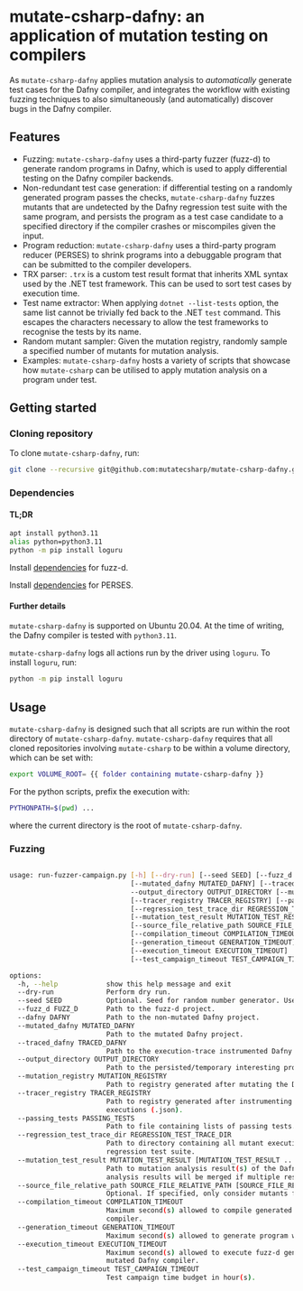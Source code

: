 # mutate-csharp-dafny: an application of mutation testing on compilers

As  `mutate-csharp-dafny` applies mutation analysis to _automatically_ generate test cases for the Dafny compiler,
and integrates the workflow with existing fuzzing techniques to also simultaneously (and automatically) discover bugs
in the Dafny compiler.

## Features

- Fuzzing: `mutate-csharp-dafny` uses a third-party fuzzer (fuzz-d) to generate random programs in Dafny, which is used to
apply differential testing on the Dafny compiler backends.
- Non-redundant test case generation: if differential testing on a randomly generated program passes the checks,
`mutate-csharp-dafny` fuzzes mutants that are undetected by the Dafny regression test suite with the same program,
and persists the program as a test case candidate to a specified directory if the compiler crashes or miscompiles given the input.
- Program reduction: `mutate-csharp-dafny` uses a third-party program reducer (PERSES) to shrink programs into a debuggable program
that can be submitted to the compiler developers.
- TRX parser: `.trx` is a custom test result format that inherits XML syntax used by the .NET test framework. This can be used
to sort test cases by execution time.
- Test name extractor: When applying `dotnet --list-tests` option, the same list cannot be trivially fed back to the .NET `test` command.
This escapes the characters necessary to allow the test frameworks to recognise the tests by its name.
- Random mutant sampler: Given the mutation registry, randomly sample a specified number of mutants for mutation analysis.
- Examples: `mutate-csharp-dafny` hosts a variety of scripts that showcase how `mutate-csharp` can be utilised to apply mutation analysis
on a program under test.

## Getting started

### Cloning repository

To clone `mutate-csharp-dafny`, run: 
```sh
git clone --recursive git@github.com:mutatecsharp/mutate-csharp-dafny.git
```

### Dependencies

#### TL;DR
```sh
apt install python3.11
alias python=python3.11
python -m pip install loguru
```
Install [dependencies](https://github.com/fuzz-d/fuzz-d) for fuzz-d.

Install [dependencies](https://github.com/fuzz-d/perses) for PERSES.

#### Further details

`mutate-csharp-dafny` is supported on Ubuntu 20.04.
At the time of writing, the Dafny compiler is tested with `python3.11`.

`mutate-csharp-dafny` logs all actions run by the driver using `loguru`. To install `loguru`, run:
```sh
python -m pip install loguru
```

## Usage

`mutate-csharp-dafny` is designed such that all scripts are run within the root directory of `mutate-csharp-dafny`.
`mutate-csharp-dafny` requires that all cloned repositories involving `mutate-csharp` to be within a volume directory,
which can be set with:
```sh
export VOLUME_ROOT= {{ folder containing mutate-csharp-dafny }}
```

For the python scripts, prefix the execution with:
```sh
PYTHONPATH=$(pwd) ...
```
where the current directory is the root of `mutate-csharp-dafny`.

### Fuzzing

```sh

usage: run-fuzzer-campaign.py [-h] [--dry-run] [--seed SEED] [--fuzz_d FUZZ_D] [--dafny DAFNY]
                              [--mutated_dafny MUTATED_DAFNY] [--traced_dafny TRACED_DAFNY]
                              --output_directory OUTPUT_DIRECTORY [--mutation_registry MUTATION_REGISTRY]
                              [--tracer_registry TRACER_REGISTRY] [--passing_tests PASSING_TESTS]
                              [--regression_test_trace_dir REGRESSION_TEST_TRACE_DIR]
                              [--mutation_test_result MUTATION_TEST_RESULT [MUTATION_TEST_RESULT ...]]
                              [--source_file_relative_path SOURCE_FILE_RELATIVE_PATH [SOURCE_FILE_RELATIVE_PATH ...]]
                              [--compilation_timeout COMPILATION_TIMEOUT]
                              [--generation_timeout GENERATION_TIMEOUT]
                              [--execution_timeout EXECUTION_TIMEOUT]
                              [--test_campaign_timeout TEST_CAMPAIGN_TIMEOUT]

options:
  -h, --help            show this help message and exit
  --dry-run             Perform dry run.
  --seed SEED           Optional. Seed for random number generator. Useful to reproduce results.
  --fuzz_d FUZZ_D       Path to the fuzz-d project.
  --dafny DAFNY         Path to the non-mutated Dafny project.
  --mutated_dafny MUTATED_DAFNY
                        Path to the mutated Dafny project.
  --traced_dafny TRACED_DAFNY
                        Path to the execution-trace instrumented Dafny project.
  --output_directory OUTPUT_DIRECTORY
                        Path to the persisted/temporary interesting programs output directory.
  --mutation_registry MUTATION_REGISTRY
                        Path to registry generated after mutating the Dafny codebase (.json).
  --tracer_registry TRACER_REGISTRY
                        Path to registry generated after instrumenting the Dafny codebase to trace mutant
                        executions (.json).
  --passing_tests PASSING_TESTS
                        Path to file containing lists of passing tests.
  --regression_test_trace_dir REGRESSION_TEST_TRACE_DIR
                        Path to directory containing all mutant execution traces after running the Dafny
                        regression test suite.
  --mutation_test_result MUTATION_TEST_RESULT [MUTATION_TEST_RESULT ...]
                        Path to mutation analysis result(s) of the Dafny regression test suite (.json). The
                        analysis results will be merged if multiple results are passed.
  --source_file_relative_path SOURCE_FILE_RELATIVE_PATH [SOURCE_FILE_RELATIVE_PATH ...]
                        Optional. If specified, only consider mutants for the specified file(s).
  --compilation_timeout COMPILATION_TIMEOUT
                        Maximum second(s) allowed to compile generated program with the non-mutated Dafny
                        compiler.
  --generation_timeout GENERATION_TIMEOUT
                        Maximum second(s) allowed to generate program with fuzz-d.
  --execution_timeout EXECUTION_TIMEOUT
                        Maximum second(s) allowed to execute fuzz-d generated program compiled by the non-
                        mutated Dafny compiler.
  --test_campaign_timeout TEST_CAMPAIGN_TIMEOUT
                        Test campaign time budget in hour(s).
```


